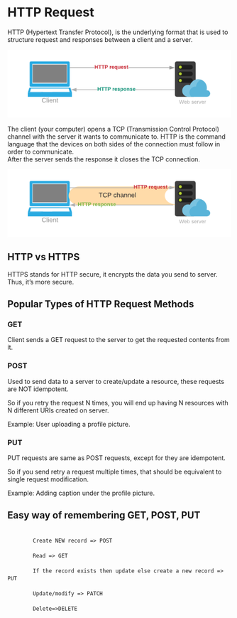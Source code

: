 <h1>HTTP Request</h1>
  <p>HTTP (Hypertext Transfer Protocol), is the underlying format that is used to structure request and responses between a client and a server.</p>
  <img src="img/HTTP.png">
  <p>The client (your computer) opens a TCP (Transmission Control Protocol) channel with the server it wants to communicate to. HTTP is the command language that the devices on both sides of the connection must follow in order to communicate. <br/>After the server sends the response it closes the TCP connection.</p>
  <img src="img/TCP.png">
  
  <h2>HTTP vs HTTPS</h2>
    <p>HTTPS stands for HTTP secure, it encrypts the data you send to server. Thus, it’s more secure.</p>
  
  <h2>Popular Types of HTTP Request Methods</h2>
    <h3>GET</h3>
      <p>Client sends a GET request to the server to get the requested contents from it. </p>
    <h3>POST</h3>
      <p>Used to send data to a server to create/update a resource, these requests are NOT idempotent.</p>
      <p>So if you retry the request N times, you will end up having N resources with N different URIs created on server.</p>
      <p>Example: User uploading a profile picture.</p>
    <h3>PUT</h3>
      <p>PUT requests are same as POST requests, except for they are idempotent.</p>
      <p>So if you send retry a request multiple times, that should be equivalent to single request modification.</p>
      <p>Example: Adding caption under the profile picture.</p>
    <h2>Easy way of remembering GET, POST, PUT</h2>
      <code>
        Create NEW record => POST <br/>
        Read => GET <br/>
        If the record exists then update else create a new record => PUT <br/>
        Update/modify => PATCH <br/>
        Delete=>DELETE  <br/>
      </code>
    
    
  
  

  
  
  